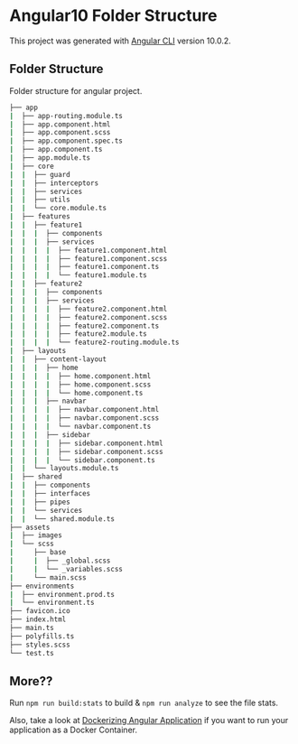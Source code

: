 # Angular10 Folder Structure

This project was generated with [Angular CLI](https://github.com/angular/angular-cli) version 10.0.2.

## Folder Structure

Folder structure for angular project.

```bash
├── app
|  ├── app-routing.module.ts
|  ├── app.component.html
|  ├── app.component.scss
|  ├── app.component.spec.ts
|  ├── app.component.ts
|  ├── app.module.ts
|  ├── core
|  |  ├── guard
|  |  ├── interceptors
|  |  ├── services
|  |  ├── utils
|  |  └── core.module.ts
|  ├── features
|  |  ├── feature1
|  |  |  ├── components
|  |  |  ├── services
|  |  |  |  ├── feature1.component.html
|  |  |  |  ├── feature1.component.scss
|  |  |  |  ├── feature1.component.ts
|  |  |  |  └── feature1.module.ts
|  |  ├── feature2
|  |  |  ├── components
|  |  |  ├── services
|  |  |  |  ├── feature2.component.html
|  |  |  |  ├── feature2.component.scss
|  |  |  |  ├── feature2.component.ts
|  |  |  |  ├── feature2.module.ts
|  |  |  |  └── feature2-routing.module.ts
|  ├── layouts
|  |  ├── content-layout
|  |  |  ├── home
|  |  |  |  ├── home.component.html
|  |  |  |  ├── home.component.scss
|  |  |  |  └── home.component.ts
|  |  |  ├── navbar
|  |  |  |  ├── navbar.component.html
|  |  |  |  ├── navbar.component.scss
|  |  |  |  └── navbar.component.ts
|  |  |  ├── sidebar
|  |  |  |  ├── sidebar.component.html
|  |  |  |  ├── sidebar.component.scss
|  |  |  |  └── sidebar.component.ts
|  |  └── layouts.module.ts
|  ├── shared
|  |  ├── components
|  |  ├── interfaces
|  |  ├── pipes
|  |  └── services
|  |  └── shared.module.ts
├── assets
|  ├── images
|  └── scss
|     ├── base
|     |  ├── _global.scss
|     |  └── _variables.scss
|     └── main.scss
├── environments
|  ├── environment.prod.ts
|  └── environment.ts
├── favicon.ico
├── index.html
├── main.ts
├── polyfills.ts
├── styles.scss
└── test.ts
```

## More??
Run `npm run build:stats` to build & `npm run analyze` to see the file stats. 

Also, take a look at [Dockerizing Angular Application](https://github.com/surazzarus/angular-docker) if you want to run your application as a Docker Container.
